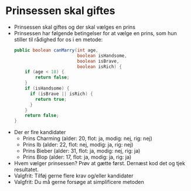 # Prinsessen skal giftes

- Prinsessen skal giftes og der skal vælges en prins
- Prinsessen har følgende betingelser for at vælge en prins, som hun stiller til rådighed for os i en metode:
  ```java
  public boolean canMarry(int age, 
                          boolean isHandsome, 
                          boolean isBrave, 
                          boolean isRich) {
      if (age < 18) {
          return false;
      }
      if (isHandsome) {
        if (isBrave || isRich) {
          return true;
        }
      }
      return false;
  }
  ```
- Der er fire kandidater
  - Prins Charming (alder: 20, flot: ja, modig: nej, rig: nej)
  - Prins Ib (alder: 22, flot: nej, modig: ja, rig: nej)
  - Prins Bieber (alder: 31, flot: ja, modig: nej, rig: ja)
  - Prins Blop (alder: 17, flot: ja, modig: ja, rig: ja)
- Hvem vælger prinsessen? Prøv at gætte først. Dernæst kod det og tjek resultatet.
- Valgfrit: Tilføj gerne flere krav og/eller kandidater
- Valgfrit: Du må gerne forsøge at simplificere metoden